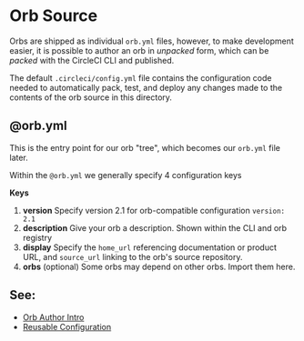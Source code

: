 # Orb Source

Orbs are shipped as individual `orb.yml` files, however, to make development easier, it is possible to author an orb in _unpacked_ form, which can be _packed_ with the CircleCI CLI and published.

The default `.circleci/config.yml` file contains the configuration code needed to automatically pack, test, and deploy any changes made to the contents of the orb source in this directory.

## @orb.yml

This is the entry point for our orb "tree", which becomes our `orb.yml` file later.

Within the `@orb.yml` we generally specify 4 configuration keys

**Keys**

1. **version**
   Specify version 2.1 for orb-compatible configuration `version: 2.1`
2. **description**
   Give your orb a description. Shown within the CLI and orb registry
3. **display**
   Specify the `home_url` referencing documentation or product URL, and `source_url` linking to the orb's source repository.
4. **orbs**
   (optional) Some orbs may depend on other orbs. Import them here.

## See:

- [Orb Author Intro](https://circleci.com/docs/2.0/orb-author-intro/#section=configuration)
- [Reusable Configuration](https://circleci.com/docs/2.0/reusing-config)
